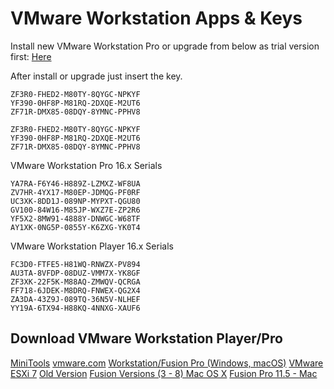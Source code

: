 # VMware Workstation Apps & Keys

Install new VMware Workstation Pro or upgrade from below as trial version first:  [Here](https://www.vmware.com/products/workstation-pro/workstation-pro-evaluation.html)

After install or upgrade just insert the key.
```
ZF3R0-FHED2-M80TY-8QYGC-NPKYF
YF390-0HF8P-M81RQ-2DXQE-M2UT6 
ZF71R-DMX85-08DQY-8YMNC-PPHV8
```

```
ZF3R0-FHED2-M80TY-8QYGC-NPKYF 
YF390-0HF8P-M81RQ-2DXQE-M2UT6 
ZF71R-DMX85-08DQY-8YMNC-PPHV8
```

VMware Workstation Pro 16.x Serials
```
YA7RA-F6Y46-H889Z-LZMXZ-WF8UA
ZV7HR-4YX17-M80EP-JDMQG-PF0RF
UC3XK-8DD1J-089NP-MYPXT-QGU80
GV100-84W16-M85JP-WXZ7E-ZP2R6
YF5X2-8MW91-4888Y-DNWGC-W68TF
AY1XK-0NG5P-0855Y-K6ZXG-YK0T4
```
VMware Workstation Player 16.x Serials
```
FC3D0-FTFE5-H81WQ-RNWZX-PV894
AU3TA-8VFDP-08DUZ-VMM7X-YK8GF
ZF3XK-22F5K-M88AQ-ZMWQV-QCRGA
FF718-6JDEK-M8DRQ-FNWEX-QG2X4
ZA3DA-43Z9J-089TQ-36N5V-NLHEF
YY19A-6TX94-H88KQ-4NNXG-XAUF6
```
## Download VMware Workstation Player/Pro

[MiniTools](https://www.minitool.com/news/vmware-workstation-player-pro-download.html)
[vmware.com](https://www.vmware.com/products/workstation-player.html)
[Workstation/Fusion Pro (Windows, macOS)](https://archive.org/download/vmwareworkstationarchive)
[VMware ESXi 7](https://archive.org/download/vmware-esxi-7)
[Old Version](https://archive.org/download/vmwareworkstation_olderver)
[Fusion Versions (3 - 8) Mac OS X](https://archive.org/download/VMwareFusionVersions)
[Fusion Pro 11.5 - Mac](https://archive.org/download/vmware-fusion-11.5.0-14634996)
